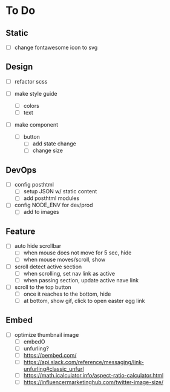 # To Do

## Static

- [ ] change fontawesome icon to svg

## Design

- [ ] refactor scss 

- [ ] make style guide
  - [ ] colors
  - [ ] text

- [ ] make component
  - [ ] button
    - [ ] add state change
    - [ ] change size

## DevOps

- [ ] config posthtml
  - [ ] setup JSON w/ static content
  - [ ] add posthtml modules

- [ ] config NODE_ENV for dev/prod
  - [ ] add to images

## Feature

- [ ] auto hide scrollbar
  - [ ] when mouse does not move for 5 sec, hide
  - [ ] when mouse moves/scroll, show

- [ ] scroll detect active section
  - [ ] when scrolling, set nav link as active
  - [ ] when passing section, update active nave link

- [ ] scroll to the top button
  - [ ] once it reaches to the bottom, hide
  - [ ] at bottom, show gif, click to open easter egg link

## Embed

- [ ] optimize thumbnail image
  - [ ] embedO
  - [ ] unfurling?
  - [ ] https://oembed.com/
  - [ ] https://api.slack.com/reference/messaging/link-unfurling#classic_unfurl
  - [ ] https://math.icalculator.info/aspect-ratio-calculator.html
  - [ ] https://influencermarketinghub.com/twitter-image-size/